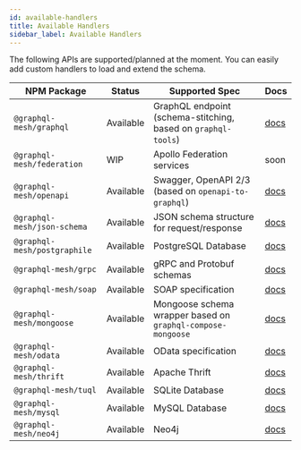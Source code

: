```yaml
---
id: available-handlers
title: Available Handlers
sidebar_label: Available Handlers
---
```


The following APIs are supported/planned at the moment. You can easily add custom handlers to load and extend the schema.

| NPM Package                  | Status    | Supported Spec                                                     | Docs                           |
| ---------------------------- | --------- | ------------------------------------------------------------------ | ------------------------------ |
| `@graphql-mesh/graphql`      | Available | GraphQL endpoint (schema-stitching, based on `graphql-tools`) | [docs](/docs/handlers/graphql)      |
| `@graphql-mesh/federation`   | WIP       | Apollo Federation services                                         | soon                           |
| `@graphql-mesh/openapi`      | Available | Swagger, OpenAPI 2/3 (based on `openapi-to-graphql`)               | [docs](/docs/handlers/openapi)      |
| `@graphql-mesh/json-schema`  | Available | JSON schema structure for request/response                         | [docs](/docs/handlers/json-schema)  |
| `@graphql-mesh/postgraphile` | Available | PostgreSQL Database                                           | [docs](/docs/handlers/postgraphile) |
| `@graphql-mesh/grpc`         | Available | gRPC and Protobuf schemas                                          | [docs](/docs/handlers/grpc)         |
| `@graphql-mesh/soap`         | Available | SOAP specification                                                 | [docs](/docs/handlers/soap)         |
| `@graphql-mesh/mongoose`     | Available | Mongoose schema wrapper based on `graphql-compose-mongoose`        | [docs](/docs/handlers/mongoose)     |
| `@graphql-mesh/odata`        | Available       | OData specification                                                | [docs](/docs/handlers/odata)                           |
| `@graphql-mesh/thrift`        | Available       | Apache Thrift                                                | [docs](/docs/handlers/thrift)                           |
| `@graphql-mesh/tuql`        | Available       | SQLite Database                                                | [docs](/docs/handlers/tuql)                           |
| `@graphql-mesh/mysql`        | Available       | MySQL Database                                                | [docs](/docs/handlers/tuql)                           |
| `@graphql-mesh/neo4j`        | Available       | Neo4j                                                 | [docs](/docs/handlers/neo4j)                           |
